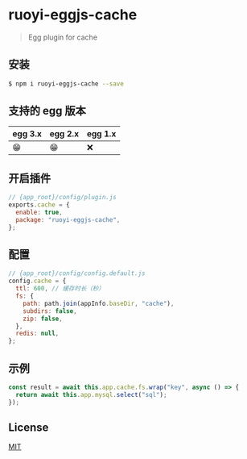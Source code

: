# ruoyi-eggjs-cache

> Egg plugin for cache

## 安装

```bash
$ npm i ruoyi-eggjs-cache --save
```

## 支持的 egg 版本

| egg 3.x | egg 2.x | egg 1.x |
| ------- | ------- | ------- |
| 😁      | 😁      | ❌      |

## 开启插件

```js
// {app_root}/config/plugin.js
exports.cache = {
  enable: true,
  package: "ruoyi-eggjs-cache",
};
```

## 配置

```js
// {app_root}/config/config.default.js
config.cache = {
  ttl: 600, // 缓存时长（秒）
  fs: {
    path: path.join(appInfo.baseDir, "cache"),
    subdirs: false,
    zip: false,
  },
  redis: null,
};
```

## 示例

```js
const result = await this.app.cache.fs.wrap("key", async () => {
  return await this.app.mysql.select("sql");
});
```

## License

[MIT](LICENSE)
